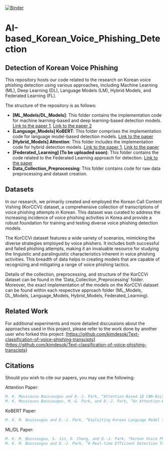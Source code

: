 [![Binder](https://mybinder.org/badge_logo.svg)](https://mybinder.org/v2/gh/selfcontrol7/Korean_Voice_Phishing_Detection/HEAD)

# AI-based_Korean_Voice_Phishing_Detection
## Detection of Korean Voice Phishing

This repository hosts our code related to the research on Korean voice phishing detection using various approaches, including Machine Learning (ML), Deep Learning (DL), Language Models (LM), Hybrid Models, and Federated Learning (FL).

The structure of the repository is as follows:
- **[ML_Models/DL_Models]**: This folder contains the implementation code for machine learning-based and deep learning-based detection models. [Link to the paper 1](https://www.dbpia.co.kr/Journal/articleDetail?nodeId=NODE10583070), [Link to the paper 2](https://doi.org/10.3745/PKIPS.y2021m11a.297)
- **[Language_Models] KoBERT**: This folder comprises the implementation code for language model-based detection models. [Link to the paper](https://doi.org/10.3745/KTSDE.2022.11.10.437)
- **[Hybrid_Models] Attention**: This folder includes the implementation code for hybrid detection models. [Link to the paper 1](https://www.dbpia.co.kr/journal/articleDetail?nodeId=NODE11113590), [Link to the paper](https://www.mdpi.com/2227-7390/11/14/3217)
- **[Federated_Learning] (To be uploaded soon)**: This folder contains the code related to the Federated Learning approach for detection. [Link to the paper](https://)
- **Data_Collection_Preprocessing**: This folder contains code for raw data preprocessing and dataset creation.

## Datasets

In our research, we primarily created and employed the Korean Call Content Vishing (KorCCVi) dataset, a comprehensive collection of transcriptions of voice phishing attempts in Korean. This dataset was curated to address the increasing incidence of voice phishing activities in Korea and provide a robust foundation for training and testing diverse voice phishing detection models.

The KorCCVi dataset features a wide variety of scenarios, mimicking the diverse strategies employed by voice phishers. It includes both successful and failed phishing attempts, making it an invaluable resource for studying the linguistic and paralinguistic characteristics inherent in voice phishing activities. This breadth of data helps in creating models that are capable of recognizing and mitigating a range of voice phishing tactics.

Details of the collection, preprocessing, and structure of the KorCCVi dataset can be found in the 'Data_Collection_Preprocessing' folder. Moreover, the exact implementation of the models on the KorCCVi dataset can be found within each respective approach folder (ML_Models, DL_Models, Language_Models, Hybrid_Models, Federated_Learning).

## Related Work

For additional experiments and more detailed discussions about the approaches used in this project, please refer to the work done by another user who forked this project: [https://github.com/kimdesok/Text-classification-of-voice-phishing-transcipts](https://github.com/kimdesok/Text-classification-of-voice-phishing-transcipts)

## Citations

Should you wish to cite our papers, you may use the following:

Attention Paper:
```bibtex
M. K. Moussavou Boussougou and D.-J. Park, “Attention-Based 1D CNN-BiLSTM Hybrid Model Enhanced with FastText Word Embedding for Korean Voice Phishing Detection,” Mathematics, vol. 11, no. 14, p. 3217, Jul. 2023, doi: 10.3390/math11143217.
M. K. Moussavou Boussougou, M.-G. Park, and D.-J. Park, “An Attention-Based CNN-BiLSTM Model for Korean Voice Phishing Detection,” Proceedings of the Korean Institute of Information Scientists and Engineers Korea Computer Congress; Korean Institute of Information Scientists: Jeju, Republic of Korea, pp. 1139–1141, June. 2022.
```

KoBERT Paper:
```bibtex
M. K. M. Boussougou and D.-J. Park, “Exploiting Korean Language Model to Improve Korean Voice Phishing Detection,” KIPS Transactions on Software and Data Engineering, vol. 11, no. 10, pp. 437–446, Oct. 2022.
```

ML/DL Paper:
```bibtex
M. K. M. Boussougou, S. Jin, D. Chang, and D.-J. Park, “Korean Voice Phishing Text Classification Performance Analysis Using Machine Learning Techniques,” Proceedings of the Korea Information Processing Society Conference, pp. 297–299, Nov. 2021.
M. K. M. Boussougou and D.-J. Park, “A Real-time Efficient Detection Technique of Voice Phishing with AI,” Proceedings of the Korean Institute of Information Scientists and Engineers Korea Computer Congress; Korean Institute of Information Scientists: Jeju, Republic of Korea, vol. 11, no. 10, pp. 768–770, June. 2021.
```
